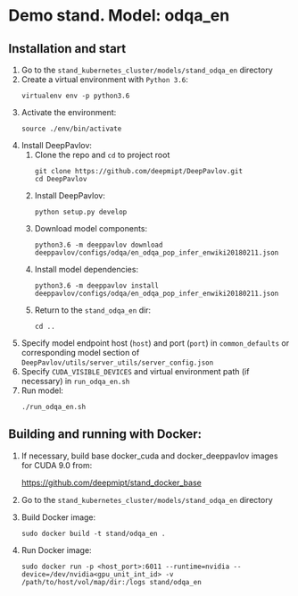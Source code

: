 # Demo stand. Model: odqa_en

## Installation and start
1. Go to the `stand_kubernetes_cluster/models/stand_odqa_en` directory
2. Create a virtual environment with `Python 3.6`:
    ```
    virtualenv env -p python3.6
    ```
3. Activate the environment:
    ```
    source ./env/bin/activate
    ```
4. Install DeepPavlov:
    1. Clone the repo and `cd` to project root
        ```
        git clone https://github.com/deepmipt/DeepPavlov.git
        cd DeepPavlov
        ```
    2. Install DeepPavlov:
        ```
        python setup.py develop
        ```
    3. Download model components:
        ```
        python3.6 -m deeppavlov download deeppavlov/configs/odqa/en_odqa_pop_infer_enwiki20180211.json
        ```
    4. Install model dependencies:
        ```
        python3.6 -m deeppavlov install deeppavlov/configs/odqa/en_odqa_pop_infer_enwiki20180211.json
        ```
    5. Return to the `stand_odqa_en` dir:
        ```
        cd ..
        ```
5. Specify model endpoint host (`host`) and port (`port`) in `common_defaults` or corresponding model section of `DeepPavlov/utils/server_utils/server_config.json`
6. Specify `CUDA_VISIBLE_DEVICES` and virtual environment path (if necessary) in `run_odqa_en.sh`
7. Run model:
    ```
    ./run_odqa_en.sh
    ```

## Building and running with Docker:
1. If necessary, build base docker_cuda and docker_deeppavlov images for CUDA 9.0 from:

   https://github.com/deepmipt/stand_docker_base
  
2. Go to the `stand_kubernetes_cluster/models/stand_odqa_en` directory

3. Build Docker image:
   ```
   sudo docker build -t stand/odqa_en .
   ```
4. Run Docker image:
   ```
   sudo docker run -p <host_port>:6011 --runtime=nvidia --device=/dev/nvidia<gpu_unit_int_id> -v /path/to/host/vol/map/dir:/logs stand/odqa_en
   ```